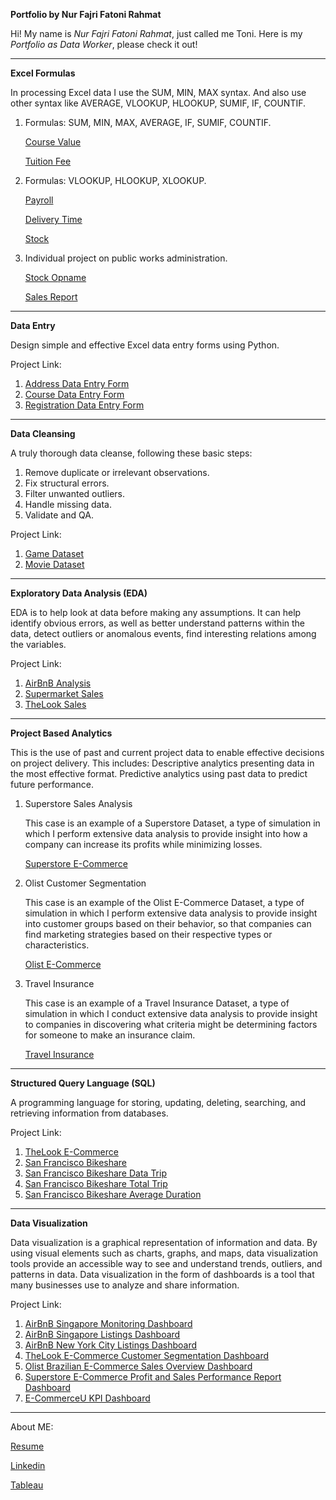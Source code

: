 **Portfolio by Nur Fajri Fatoni Rahmat**

Hi! My name is *Nur Fajri Fatoni Rahmat*, just called me Toni. Here is my *Portfolio as Data Worker*, please check it out!

---

**Excel Formulas**

In processing Excel data I use the SUM, MIN, MAX syntax. And also use other syntax like AVERAGE, VLOOKUP, HLOOKUP, SUMIF, IF, COUNTIF.

1. Formulas: SUM, MIN, MAX, AVERAGE, IF, SUMIF, COUNTIF.


   [Course Value](https://docs.google.com/spreadsheets/d/1QigaOl56Du1_L9zpXL2YMlcUTkRy-eTAddNfhNukxJo/edit?usp=sharing)

   [Tuition Fee](https://docs.google.com/spreadsheets/d/1RHeitSSP-5vN1ec8zb-rGX7sM6Pmx4S8/edit?usp=sharing&ouid=103858804794729555833&rtpof=true&sd=true)


3. Formulas: VLOOKUP, HLOOKUP, XLOOKUP.

    
   [Payroll](https://docs.google.com/spreadsheets/d/1BboOYnnm7S5aDaP6Ybm7nw3yOK8SYZVUZuxqIm0UpPo/edit?usp=sharing)

   [Delivery Time](https://docs.google.com/spreadsheets/d/1FvtTkODjr3-C_caFy3s7Y8sUBRfOJ7PJaBBjhZIfgvE/edit?usp=sharing)

   [Stock](https://docs.google.com/spreadsheets/d/1W7hYCsQYsBiYAmu94nUzBP5frAhd5rK7/edit?usp=sharing&ouid=103858804794729555833&rtpof=true&sd=true)


5. Individual project on public works administration.

    
   [Stock Opname](https://docs.google.com/spreadsheets/d/1UGm1tEPigovNZGEk0jBngiYHX5XEt88W/edit?usp=sharing&ouid=103858804794729555833&rtpof=true&sd=true)

   [Sales Report](https://docs.google.com/spreadsheets/d/1Ig7ImM0kqflmlujyHT0FcVfsXGbyL4gx/edit?usp=sharing&ouid=103858804794729555833&rtpof=true&sd=true)

---

**Data Entry**

Design simple and effective Excel data entry forms using Python.

Project Link:
1. [Address Data Entry Form](https://github.com/FatoniRahmat/Portofolio-Data-Entry-Form-in-Python/blob/main/Data%20Entry%20Form%20Address.py)
2. [Course Data Entry Form](https://github.com/FatoniRahmat/Portofolio-Data-Entry-Form-in-Python/blob/main/Data%20Entry%20Form%20Course.py)
3. [Registration Data Entry Form](https://github.com/FatoniRahmat/Portofolio-Data-Entry-Form-in-Python/tree/main/Data%20Entry%20Form%20Email)

---

**Data Cleansing**

A truly thorough data cleanse, following these basic steps:
1. Remove duplicate or irrelevant observations.
2. Fix structural errors.
3. Filter unwanted outliers.
4. Handle missing data.
5. Validate and QA.

Project Link:
1. [Game Dataset](https://github.com/FatoniRahmat/Data-Analyst-in-Python/blob/main/Game.ipynb)
2. [Movie Dataset](https://github.com/FatoniRahmat/Data-Analyst-in-Python/blob/main/Movie.ipynb)

---

**Exploratory Data Analysis (EDA)**

EDA is to help look at data before making any assumptions. It can help identify obvious errors, as well as better understand patterns within the data, detect outliers or anomalous events, find interesting relations among the variables.

Project Link:
1. [AirBnB Analysis](https://github.com/FatoniRahmat/Data-Analyst-in-Python/blob/main/AirBnB_Analysis.ipynb)
2. [Supermarket Sales](https://github.com/FatoniRahmat/Data-Analyst-in-Python/blob/main/Supermarket_Sales.ipynb)
3. [TheLook Sales](https://github.com/FatoniRahmat/Data-Analyst-in-Python/blob/main/TheLook_Sales.ipynb)

---

**Project Based Analytics**

This is the use of past and current project data to enable effective decisions on project delivery. This includes: Descriptive analytics presenting data in the most effective format. Predictive analytics using past data to predict future performance.

   1. Superstore Sales Analysis

      This case is an example of a Superstore Dataset, a type of simulation in which I perform extensive data analysis to provide insight into how a company can increase its profits while minimizing losses.

      [Superstore E-Commerce](https://github.com/FatoniRahmat/Data-Analyst-in-Python/blob/main/Superstore_E_Commerce.ipynb)


   2. Olist Customer Segmentation

      This case is an example of the Olist E-Commerce Dataset, a type of simulation in which I perform extensive data analysis to provide insight into customer groups based on their behavior, so that companies can find marketing strategies based on their respective types or characteristics.

      [Olist E-Commerce](https://github.com/FatoniRahmat/Data-Analyst-in-Python/blob/main/Olist_E_Commerce.ipynb)
   
   3. Travel Insurance

      This case is an example of a Travel Insurance Dataset, a type of simulation in which I conduct extensive data analysis to provide insight to companies in discovering what criteria might be determining factors for someone to make an insurance claim.

      [Travel Insurance](https://github.com/FatoniRahmat/Portofolio-Data-Analyst-in-Python/blob/main/Travel_Insurance.ipynb)

---

**Structured Query Language (SQL)**

A programming language for storing, updating, deleting, searching, and retrieving information from databases.

Project Link:
1. [TheLook E-Commerce](https://console.cloud.google.com/bigquery?sq=946903545661:0240db9a5bcb4b95a895d9731c6332e2)
2. [San Francisco Bikeshare](https://console.cloud.google.com/bigquery?sq=946903545661:6c7f257d923047dfac3d708d2ab3e071)
3. [San Francisco Bikeshare Data Trip](https://console.cloud.google.com/bigquery?sq=946903545661:d9cb436e3c84427ab46410fa8800f302)
4. [San Francisco Bikeshare Total Trip](https://console.cloud.google.com/bigquery?sq=946903545661:2cf07061dc6b4bb0ad9e186a4f40c143)
5. [San Francisco Bikeshare Average Duration](https://console.cloud.google.com/bigquery?sq=946903545661:5934124d450e4cc283cd93758532b15f)

---

**Data Visualization**

Data visualization is a graphical representation of information and data. By using visual elements such as charts, graphs, and maps, data visualization tools provide an accessible way to see and understand trends, outliers, and patterns in data. Data visualization in the form of dashboards is a tool that many businesses use to analyze and share information.

Project Link:
1. [AirBnB Singapore Monitoring Dashboard](https://public.tableau.com/app/profile/fatoni.rahmat/viz/AirBnBSingaporeMonitoringDashboard/MonitoringDashboard)
2. [AirBnB Singapore Listings Dashboard](https://public.tableau.com/app/profile/fatoni.rahmat/viz/AirBnBSingaporeListings_17126456021790/AirBnBSingaporeListings)
3. [AirBnB New York City Listings Dashboard](https://public.tableau.com/app/profile/fatoni.rahmat/viz/AirBnBNewYorkCityListings/AirBnBNYCListings)
4. [TheLook E-Commerce Customer Segmentation Dashboard](https://public.tableau.com/app/profile/fatoni.rahmat/viz/TheLookE-CommerceRFMSegment/Dashboard1)
5. [Olist Brazilian E-Commerce Sales Overview Dashboard](https://public.tableau.com/app/profile/fatoni.rahmat/viz/Olist_Sales_Overview/Dashboard1)
6. [Superstore E-Commerce Profit and Sales Performance Report Dashboard](https://public.tableau.com/app/profile/fatoni.rahmat/viz/SuperstoreE-CommerceProfitandSalesPerformanceReport/Dashboard1)
7. [E-CommerceU KPI Dashboard](https://public.tableau.com/app/profile/fatoni.rahmat/viz/EcommerceUKPIDashboard_17124743340170/Home?publish=yes)

---
About ME:

[Resume](https://drive.google.com/file/d/1xyBwi33dJMXVCnKrZEp4TS-anfDkS4HA/view?usp=sharing)

[Linkedin](https://www.linkedin.com/in/nurfajrifatoni)

[Tableau](https://public.tableau.com/app/profile/fatoni.rahmat/vizzes)
